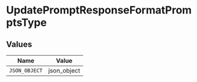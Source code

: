 # UpdatePromptResponseFormatPromptsType


## Values

| Name          | Value         |
| ------------- | ------------- |
| `JSON_OBJECT` | json_object   |
